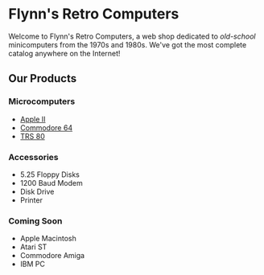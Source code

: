 <!DOCTYPE html>

<html>

<head>
	<meta charset="utf-8">
	<title>Flynn's Retro Computers</title>
</head>

<body>
<h1>Flynn's Retro Computers</h1>

<p>Welcome to Flynn's Retro Computers, a web shop dedicated to <em>old-school</em> minicomputers from the 1970s and 1980s. We've got the most complete catalog anywhere on the Internet!</p>


<h2>Our Products</h2>

<h3>Microcomputers</h3>
<ul>
	<li><a href="apple-ii.md">Apple II</a></li>
	<li><a href="commodore-64.md">Commodore 64</a></li>
	<li><a href="TRS-80.md">TRS 80</a></li>
</ul>

<h3>Accessories</h3>
<ul>
	<li>5.25 Floppy Disks</li>
	<li>1200 Baud Modem</li>
	<li>Disk Drive</li>
	<li>Printer</li>
</ul>

<h3>Coming Soon</h3>
<ul>
	<li>Apple Macintosh</li>
	<li>Atari ST</li>
	<li>Commodore Amiga</li>
	<li>IBM PC</li>
</ul>
</body>

</html>
